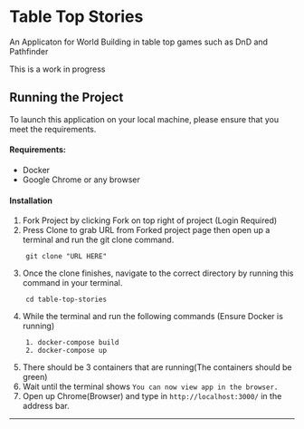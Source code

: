 # Table Top Stories

An Applicaton for World Building in table top games such as DnD and Pathfinder

This is a work in progress


## Running the Project

To launch this application on your local machine, please ensure that you meet the requirements.

#### Requirements:

-   Docker
-   Google Chrome or any browser

#### Installation

1. Fork Project by clicking Fork on top right of project (Login Required)
2. Press Clone to grab URL from Forked project page then open up a terminal and run the git clone command.

```
    git clone "URL HERE"
```

3. Once the clone finishes, navigate to the correct directory by running this command in your terminal.

```
    cd table-top-stories
```

4. While the terminal and run the following commands (Ensure Docker is running)

```
    1. docker-compose build
    2. docker-compose up
```

5. There should be 3 containers that are running(The containers should be green)
6. Wait until the terminal shows `You can now view app in the browser.`
7. Open up Chrome(Browser) and type in `http://localhost:3000/` in the address bar.

---
